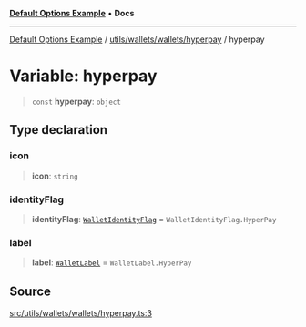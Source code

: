[**Default Options Example**](../../../../../README.md) • **Docs**

***

[Default Options Example](../../../../../modules.md) / [utils/wallets/wallets/hyperpay](../README.md) / hyperpay

# Variable: hyperpay

> `const` **hyperpay**: `object`

## Type declaration

### icon

> **icon**: `string`

### identityFlag

> **identityFlag**: [`WalletIdentityFlag`](../../../types/enumerations/WalletIdentityFlag.md) = `WalletIdentityFlag.HyperPay`

### label

> **label**: [`WalletLabel`](../../../types/enumerations/WalletLabel.md) = `WalletLabel.HyperPay`

## Source

[src/utils/wallets/wallets/hyperpay.ts:3](https://github.com/bgd-labs/fe-shared/blob/022d31eeb7e61eeffe2ddf65992458f822122ffc/src/utils/wallets/wallets/hyperpay.ts#L3)
